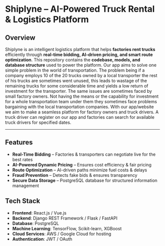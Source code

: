 #  Shiplyne – AI-Powered Truck Rental & Logistics Platform  

##  Overview  
Shiplyne is an intelligent logistics platform that helps **factories rent trucks** efficiently through **real-time bidding, AI-driven pricing, and smart route optimization**. This repository contains the **codebase, models, and database structure** used to power the platform. Our app aims to solve one simple problem in the world of transportation. The problem being if a company employs 10 of the 20 trucks owned by a local transporter the rest of his trucks are sometimes went unused, this leads to wastage of the remaining trucks for some considerable time and yields a low return of investment for the transporter. The same issues are sometimes faced by small factory owners. Not having the means or the capability for investment for a whole transportation team under them they sometimes face problems bargaining with the local transportation companies. With our app/website we aim to make a seamless platform for factory owners and truck drivers. A truck driver can register on our app and factories can search for available truck drivers for specified dates. 

---

##  Features  
-  **Real-Time Bidding** – Factories & transporters can negotiate live for the best rates  
-  **AI-Powered Dynamic Pricing** – Ensures cost efficiency & fair pricing  
-  **Route Optimization** – AI-driven paths minimize fuel costs & delays  
-  **Fraud Prevention** – Detects fake bids & ensures transparency  
-  **Secure Data Storage** – PostgreSQL database for structured information management

 
## Tech Stack
- **Frontend**: React.js / Vue.js
- **Backend**: Django REST Framework / Flask / FastAPI
- **Database**: PostgreSQL
- **Machine Learning**: TensorFlow, Scikit-learn, XGBoost
- **Cloud Services**: AWS / Google Cloud for hosting
- **Authentication**: JWT / OAuth
